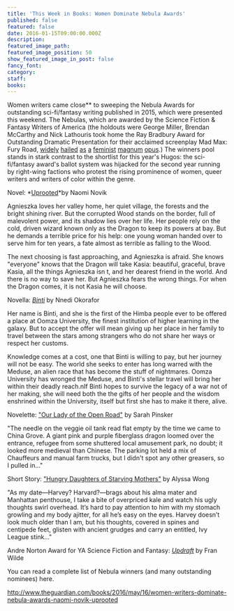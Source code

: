 ```yaml
---
title: 'This Week in Books: Women Dominate Nebula Awards'
published: false
featured: false
date: 2016-01-15T09:00:00.000Z
description:
featured_image_path:
featured_image_position: 50
show_featured_image_in_post: false
fancy_font:
category:
staff:
books:
---
```



Women writers came close\*\* to sweeping the Nebula Awards for outstanding sci-fi/fantasy writing published in 2015, which were presented this weekend. The Nebulas, which are awarded by the Science Fiction & Fantasy Writers of America (the holdouts were George Miller, Brendan McCarthy and Nick Lathouris took home the Ray Bradbury Award for Outstanding Dramatic Presentation for their acclaimed screenplay Mad Max: Fury Road, [widely](http://nypost.com/2015/05/14/why-mad-max-fury-road-is-the-feminist-picture-of-the-year/) [hailed](http://www.theverge.com/2015/5/20/8620229/mad-max-fury-road-anti-feminist-mens-rights-boycott) [as](http://www.hitfix.com/harpy/7-ways-mad-max-fury-road-sublimely-subverts-movie-sexism) [a](https://www.buzzfeed.com/lauriepenny/the-fast-and-the-feminist?utm_term=.jezMv76Gm#.iiok92zm4) [feminist](http://www.themarysue.com/george-miller-feminist-answer-franchise/) [magnum](http://www.theguardian.com/commentisfree/2015/may/27/sexists-are-scared-of-mad-max-because-it-is-a-call-to-dismantle-patriarchies) [opus](http://www.gender-focus.com/2015/05/26/who-killed-the-world-the-complicated-feminism-of-mad-max-fury-road/).) The winners pool stands in stark contrast to the shortlist for this year's Hugos: the sci-fi/fantasy award's ballot system was hijacked for the second year running by right-wing factions who protest the rising prominence of women, queer writers and writers of color within the genre.

Novel: *[Uprooted](http://www.brooklinebooksmith-shop.com/book/9780804179058)*by Naomi Novik

Agnieszka loves her valley home, her quiet village, the forests and the bright shining river. But the corrupted Wood stands on the border, full of malevolent power, and its shadow lies over her life. Her people rely on the cold, driven wizard known only as the Dragon to keep its powers at bay. But he demands a terrible price for his help: one young woman handed over to serve him for ten years, a fate almost as terrible as falling to the Wood.

The next choosing is fast approaching, and Agnieszka is afraid. She knows "everyone" knows that the Dragon will take Kasia: beautiful, graceful, brave Kasia, all the things Agnieszka isn t, and her dearest friend in the world. And there is no way to save her. But Agnieszka fears the wrong things. For when the Dragon comes, it is not Kasia he will choose.

Novella: [*Binti*](http://www.brooklinebooksmith-shop.com/book/9780765385253) by Nnedi Okorafor

Her name is Binti, and she is the first of the Himba people ever to be offered a place at Oomza University, the finest institution of higher learning in the galaxy. But to accept the offer will mean giving up her place in her family to travel between the stars among strangers who do not share her ways or respect her customs.

Knowledge comes at a cost, one that Binti is willing to pay, but her journey will not be easy. The world she seeks to enter has long warred with the Meduse, an alien race that has become the stuff of nightmares. Oomza University has wronged the Meduse, and Binti's stellar travel will bring her within their deadly reach.nIf Binti hopes to survive the legacy of a war not of her making, she will need both the the gifts of her people and the wisdom enshrined within the University, itself but first she has to make it there, alive.

Novelette: ["Our Lady of the Open Road"](http://www.sarahpinsker.com/our_lady_of_the_open_road/) by Sarah Pinsker

"The needle on the veggie oil tank read flat empty by the time we came to China Grove. A giant pink and purple fiberglass dragon loomed over the entrance, refugee from some shuttered local amusement park, no doubt; it looked more medieval than Chinese. The parking lot held a mix of Chauffeurs and manual farm trucks, but I didn't spot any other greasers, so I pulled in..."

Short Story: ["Hungry Daughters of Starving Mothers"](http://www.nightmare-magazine.com/fiction/hungry-daughters-of-starving-mothers/) by Alyssa Wong

"As my date—Harvey? Harvard?—brags about his alma mater and Manhattan penthouse, I take a bite of overpriced kale and watch his ugly thoughts swirl overhead. It’s hard to pay attention to him with my stomach growling and my body ajitter, for all he’s easy on the eyes. Harvey doesn’t look much older than I am, but his thoughts, covered in spines and centipede feet, glisten with ancient grudges and carry an entitled, Ivy League stink..."

Andre Norton Award for YA Science Fiction and Fantasy: [*Updraft*](http://www.brooklinebooksmith-shop.com/book/9780765377838) by Fran Wilde

You can read a complete list of Nebula winners (and many outstanding nominees) here.

http://www.theguardian.com/books/2016/may/16/women-writers-dominate-nebula-awards-naomi-novik-uprooted